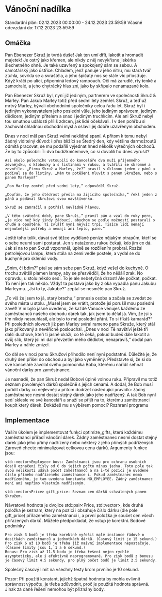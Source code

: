 # Vánoční nadílka
Standardní plán: 02.12.2023 00:00:00 - 24.12.2023 23:59:59
Včasné odevzdání do: 17.12.2023 23:59:59

## Omáčka

Pan Ebenezer Skruž je tvrdá duše! Jak ten umí dřít, lakotit a hromadit majetek! Je ostrý jako křemen, ale nikdy z něj nevykřísne jiskérka šlechetného ohně. Je také uzavřený a spokojený sám se sebou. A samotářský jako ústřice. Chladem, jenž panuje v jeho nitru, mu stará tvář ztuhla, scvrkla se a svraštěla, a jeho špičatý nos se stále víc přiostřuje. Když kráčí po ulici, připomíná ledový rampouch. Oči má zarudlé, rty tenké a zamodralé, a jeho chytrácký hlas zní, jako by skřípalo nenamazané kolo.

Pan Ebenezer Skruž byl, nyní již jediným, partnerem ve společnosti Skruž & Marley. Pan Jakub Marley totiž před sedmi lety zemřel. Skruž, a teď už mrtvý Marley, bývali obchodními společníky celou řadu let. Skruž byl i jediným vykonavatelem jeho poslední vůle, jeho jediným správcem, jediným dědicem, jediným přítelem a snad i jediným truchlícím. Ale ani Skruž nebyl tou smutnou událostí příliš zdrcen, jak lidé očekávali. I v den pohřbu si zachoval chladnou obchodní mysl a oslavil jej dobře uzavřeným obchodem.

Dnes v noci měl pan Skruž velmi neklidné spaní. A přitom k tomu nebyl žádný viditelný důvod: i přes blížící se Štedrý den, kdy většina darmožroutů odmítá pracovat, se mu podařili vyjednat hned několik výtečných obchodů. Že by to způsobili Ti dva budižkničemové, co si dovolili ho dnes vyrušit?

    Asi okolo poledního vstoupili do kanceláře dva muži příjemného zevnějšku, s klobouky a s listinami v rukou, a tvářili se skromně a zdvořile. „Firma Skruž a Marley, že?“ pravil s úklonou jeden z pánů a podíval se do listiny. „Mám to potěšení mluvit s panem Skružem, nebo s panem Marleym?“

    „Pan Marley zemřel před sedmi lety,“ odpověděl Skruž.

    „Doufám, že jeho štědrost přešla na žijícího společníka,“ řekl jeden z pánů a podával Skružovi svou navštívenku.

    Skruž se zamračil a potřásl nevlídně hlavou.

    „V této sváteční době, pane Skruži,“ pravil pán a vzal do ruky pero, „je více než kdy jindy žádoucí, abychom se podle možností postarali o chudé a opuštěné. Ti zvlášť nyní nejvíc trpí. Tisíce lidí nemají nejnutnější potřeby a nemají ani teplo, pane.“

Ještě toho tolik, dávat své těžce vydělané peníze nějakým otrapům, kteří se o sebe neumí sami postarat. Jen s nataženou rukou čekají, kdo jim co dá. Jak si na to pan Skruž vzpomněl, úplně se rozčilením probral. Rozžal petrolejovou lampu, která stála na zemi vedle postele, a vydal se do kuchyně pro sklenici vody.

„Sním, či bdím?“ ptal se sám sebe pan Skruž, když vešel do kuchyně. O trochu zvětšil plamen lampy, aby se přesvědčil, že ho něšálí zrak. No opravdu, u stolu někdo sedí. To je ale nebetyčná drzost! Ale počkat, počkat. To není jen tak někdo. Vždyť ta postava jako by z oka vypadla panu Jakubu Marleymu. „Jsi to ty, Jakube?“ zeptal se nesměle pan Skruž.

„To víš že jsem to já, starý brachu,“ pronesla osoba a začala se zvedat ze svého místa u stolu. „Musel jsem se vrátit, protože jsi porušil mou poslední závěť! V ní bylo jasně uvedeno, že každé Vánoce věnuješ každému ze zaměstnanců našeho obchodu dárek tak, jak jsem to dělal já. Vím, že jsi s tím nikdy nesouhlasil, ale bylo to mé poslední přání. To si říkáš kamarád?“ Při posledních slovech již pan Marley svíral rameno pana Skruže, který stál jako přikovaný a nevěřícně poslouchal. „Dnes v noci Tě navštíví ještě tři další duchové, kteří ti jasně ukáží, co tě čeká, pokud budeš dále lakotit a svůj slib, který jsi mi dal převzetím mého dědictví, nenapravíš,“ dodal pan Marley a náhle zmizel.

Co dál se v noci panu Skružovi přihodilo není nyní podstatné. Důležité je, že druhý den přišel do obchodu a byl jako vyměněný. Představte si, že si do své kanceláře zavolal svého pomocníka Boba, kterému nařídil sehnat vánoční dárky pro zaměstnance.

Je nasnadě, že pan Skruž nedal Bobovi úplně volnou ruku. Připravil mu totiž seznam povolených dárků společně s jejich cenami. A dodal, že Bob musí pořídit dárky co nejlevněji a přitom dodržet následující pravidlo: žádný zaměstnanec nesmí dostat stejný dárek jako jeho nadřízený. A tak Bob nyní sedí sklesle ve své kanceláři a snaží se přijít na to, kterému zaměstnanci koupit který dárek. Dokážeš mu s výběrem pomoci?
Rozhraní programu

## Implementace

Vaším úkolem je implementovat funkci optimize_gifts, která každému zaměstnanci přiřadí vánoční dárek. Žádný zaměstnanec nesmí dostat stejný dárek jako jeho přímý nadřízený nebo některý z jeho přímých podřízených. Zároveň chcete minimalizovat celkovou cenu dárků. Argumenty funkce jsou:

    std::vector<Employee> boss: Zaměstnanci jsou pro ochranu osobních údajů označeni čísly od 0 do jejich počtu mínus jedna. Toto pole tak svou velikostí udává počet zaměstnanců a na i-té pozici je uvedené číslo přímého nadřízeného zaměstnance i. Pokud zaměstnanec nemá nadřízeného, je tam uvedena konstanta NO_EMPLOYEE. Žádný zaměstnanec není ani nepřímo vlastním nadřízeným.

    std::vector<Price> gift_price: Seznam cen dárků schválených panem Skružem.

Návratová hodnota je dvojice std::pair<Price, std::vector<Gift>>, kde druhá položka je seznam, který na pozici i obsahuje číslo dárku (dle pole gift_price) přiřazeného zaměstnanci i, a první položka je součet cen všech přiřazených dárků. Můžete předpokládat, že vstup je korektní.
Bodové podmínky

    Pro zisk 3 bodů je třeba korektně vyřešit malé instance řádově o desítkách zaměstnanců a jednotkách dárků. (Časový limit je 15 sekund.)
    Pro zisk 6 až 10 bodů je třeba již naivní implementace nepostačuje. (Časové limity jsou 1, 1 a 6 sekund.)
    Bonus: Pro zisk až 11.5 bodu je třeba řešení nejen rychlé asymptoticky, ale i efektivně naprogramované. Pro zisk bodů z bonusu je časový limit 4.5 sekundy, pro plný počet bodů je limit 2.5 sekundy.

Společný časový limit na všechny testy krom prvního je 10 sekund.

Pozor: Při použití konstant, jejichž špatná hodnota by mohla ovlivnit správnost výpočtu, je třeba zdůvodnit, proč je použitá hodnota správná. Jinak za dané řešení nemohou být přiznány body.